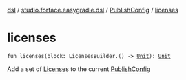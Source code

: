 [dsl](../../index.md) / [studio.forface.easygradle.dsl](../index.md) / [PublishConfig](index.md) / [licenses](./licenses.md)

# licenses

`fun licenses(block: LicensesBuilder.() -> `[`Unit`](https://kotlinlang.org/api/latest/jvm/stdlib/kotlin/-unit/index.html)`): `[`Unit`](https://kotlinlang.org/api/latest/jvm/stdlib/kotlin/-unit/index.html)

Add a set of [License](-license/index.md)s to the current [PublishConfig](index.md)

